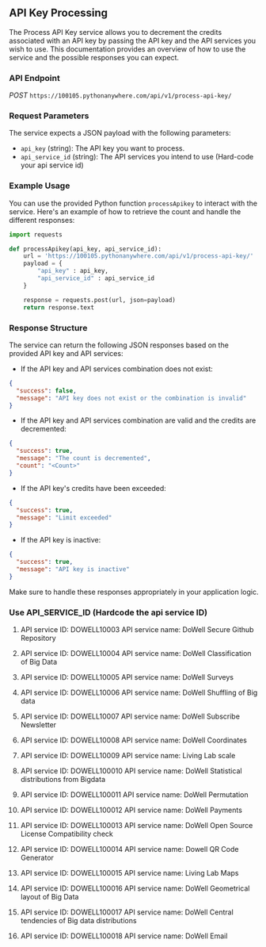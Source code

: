 ## API Key Processing

The Process API Key service allows you to decrement the credits associated with an API key by passing the API key and the API services you wish to use. This documentation provides an overview of how to use the service and the possible responses you can expect.

### API Endpoint

_POST_ `https://100105.pythonanywhere.com/api/v1/process-api-key/`

### Request Parameters

The service expects a JSON payload with the following parameters:

- `api_key` (string): The API key you want to process.
- `api_service_id` (string): The API services you intend to use (Hard-code your api service id)

### Example Usage

You can use the provided Python function `processApikey` to interact with the service. Here's an example of how to retrieve the count and handle the different responses:

```python
import requests

def processApikey(api_key, api_service_id):
    url = 'https://100105.pythonanywhere.com/api/v1/process-api-key/'
    payload = {
        "api_key" : api_key,
        "api_service_id" : api_service_id
    }

    response = requests.post(url, json=payload)
    return response.text
```

### Response Structure

The service can return the following JSON responses based on the provided API key and API services:

- If the API key and API services combination does not exist:

```json
{
  "success": false,
  "message": "API key does not exist or the combination is invalid"
}
```

- If the API key and API services combination are valid and the credits are decremented:

```json
{
  "success": true,
  "message": "The count is decremented",
  "count": "<Count>"
}
```

- If the API key's credits have been exceeded:

```json
{
  "success": true,
  "message": "Limit exceeded"
}
```

- If the API key is inactive:

```json
{
  "success": true,
  "message": "API key is inactive"
}
```

Make sure to handle these responses appropriately in your application logic.

### Use API_SERVICE_ID (Hardcode the api service ID)

1. API service ID: DOWELL10003
   API service name: DoWell Secure Github Repository

2. API service ID: DOWELL10004
   API service name: DoWell Classification of Big Data

3. API service ID: DOWELL10005
   API service name: DoWell Surveys

4. API service ID: DOWELL10006
   API service name: DoWell Shuffling of Big data

5. API service ID: DOWELL10007
   API service name: DoWell Subscribe Newsletter

6. API service ID: DOWELL10008
   API service name: DoWell Coordinates

7. API service ID: DOWELL10009
   API service name: Living Lab scale

8. API service ID: DOWELL100010
   API service name: DoWell Statistical distributions from Bigdata

9. API service ID: DOWELL100011
   API service name: DoWell Permutation

10. API service ID: DOWELL100012
    API service name: DoWell Payments

11. API service ID: DOWELL100013
    API service name: DoWell Open Source License Compatibility check

12. API service ID: DOWELL100014
    API service name: Dowell QR Code Generator

13. API service ID: DOWELL100015
    API service name: Living Lab Maps

14. API service ID: DOWELL100016
    API service name: DoWell Geometrical layout of Big Data

15. API service ID: DOWELL100017
    API service name: DoWell Central tendencies of Big data distributions

16. API service ID: DOWELL100018
    API service name: DoWell Email
